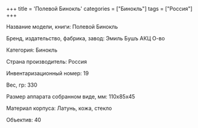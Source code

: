 +++
title = 'Полевой Бинокль'
categories = ["Бинокль"]
tags = ["Россия"]
+++

Название модели, книги: Полевой Бинокль

Бренд, издательство, фабрика, завод: Эмиль Бушъ АКЦ О-во

Категория: Бинокль

Страна производитель: Россия

Инвентаризационный номер: 19

Вес, гр: 330

Размер аппарата  собранном виде, мм: 110х85х45

Материал корпуса: Латунь, кожа, стекло

Объектив: 40

